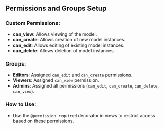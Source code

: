 ## Permissions and Groups Setup

### Custom Permissions:
- **can_view**: Allows viewing of the model.
- **can_create**: Allows creation of new model instances.
- **can_edit**: Allows editing of existing model instances.
- **can_delete**: Allows deletion of model instances.

### Groups:
- **Editors**: Assigned `can_edit` and `can_create` permissions.
- **Viewers**: Assigned `can_view` permission.
- **Admins**: Assigned all permissions (`can_edit`, `can_create`, `can_delete`, `can_view`).

### How to Use:
- Use the `@permission_required` decorator in views to restrict access based on these permissions.
